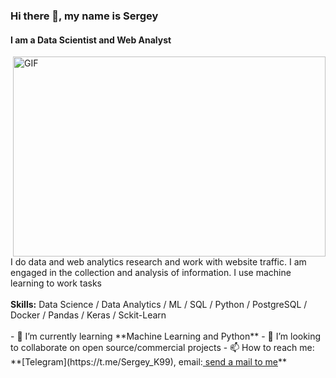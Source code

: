 ### Hi there 👋, my name is Sergey
#### I am a Data Scientist and Web Analyst
<img align="right" alt="GIF" src="https://github.com/abhisheknaiidu/abhisheknaiidu/blob/master/code.gif?raw=true" width="500" height="320" />
I do data and web analytics research and work with website traffic. I am engaged in the collection and analysis of information. I use machine learning to work tasks
<br><br>
<b>Skills:</b> Data Science / Data Analytics / ML / SQL / Python / PostgreSQL / Docker / Pandas / Keras / Sckit-Learn
<br><br>
- 🌱 I’m currently learning **Machine Learning and Python** 
- 👯 I’m looking to collaborate on open source/commercial projects 
- 📫 How to reach me: **[Telegram](https://t.me/Sergey_K99), email:<a href="mailto:kusin99@gmail.com"> send a mail to me</a>** 




